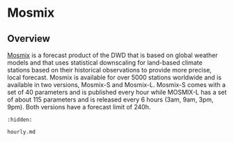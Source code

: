 # Mosmix

## Overview

[Mosmix](https://www.dwd.de/EN/ourservices/met_application_mosmix/met_application_mosmix.html) is a forecast product of 
the DWD that is based on global weather models and that uses statistical downscaling for land-based climate stations 
based on their historical observations to provide more precise, local forecast. Mosmix is available for over 5000
stations worldwide and is available in two versions, Mosmix-S and Mosmix-L. Mosmix-S comes with a set of 40 parameters 
and is published every hour while MOSMIX-L has a set of about 115 parameters and is released every 6 hours 
(3am, 9am, 3pm, 9pm). Both versions have a forecast limit of 240h.

```{toctree}
:hidden:

hourly.md
```